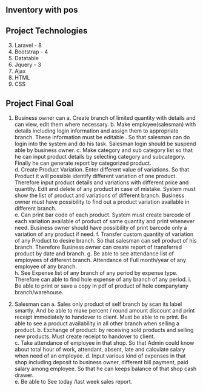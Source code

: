 

## Inventory with pos

## Project Technologies 
3.	Laravel  - 8
4.	Bootstrap - 4
5.	Datatable
6.	Jquery - 3
7.	Ajax
8.	HTML
9.	CSS

## Project Final Goal
1.	Business owner can 
a.	Create branch of limited quantity with details and can view, edit them where necessary.
b.	Make employee(salesman) with details including login information and assign them to appropriate branch. These information must be editable .  So that salesman can do login into the system and do his task. Salesman login should be suspend able by business owner. 
c.	Make category and sub category list so that he can input product details by selecting category and subcategory. Finally he can generate report by categorized product.   
d.	Create Product Variation. Enter  different value of variations. So that Product it will possible identify different variation of one product.  Therefore input product details and variations with different price and quantity.  Edit and delete of any product in case of mistake. System must show the list of product and variations of different branch. Business owner must have possibility to find out  a product variation available in different branch.  
e.	Can print bar code of each product. System must create barcode of each variation available of product of same quantity  and print whenever need. Business owner should have possibility of print barcode only a variation of any product if need. 
f.	Transfer  custom quantity of variation of any Product to desire branch. So that salesman can sell product of his branch. Therefore Business owner can create report of transferred product by date and branch. 
g.	Be able to see attendance list of employees of different branch.  Attendance of Full month/year  of any employee of any branch.     
h.	See Expense list of any branch of any period by expense type.  Therefore can able to find hole expense of any branch of any period. 
i.	Be able to print or save a copy in pdf  of product of hole company/any branch/warehouse. 
	  

2.	Salesman can
a.	Sales only product of self branch by scan its label smartly.  And be able to make percent / round amount  discount  and print receipt immediately to handover to client. Must be able to re print. Be able to see a product availability in all other branch when selling a product.
b.	Exchange of product:  by receiving sold products and selling new products. Must create receipt to handover to client.    
c.	Take attendance of employee in that shop. So that Admin could know about total hour of work, attendant, absent, late and calculate salary when need of an employee.
d.	Input  various  kind of expenses in that shop including deposit to business owner,  different bill payment, paid salary among employee. So that  he can keeps  balance of that shop  cash drawer.   
e.	Be able to See today /last week sales report.




